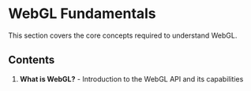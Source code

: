# WebGL Fundamentals

This section covers the core concepts required to understand WebGL.

## Contents

1. **What is WebGL?** - Introduction to the WebGL API and its capabilities
